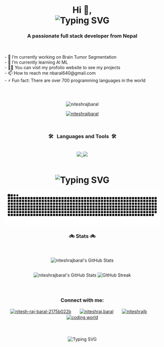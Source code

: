 
<h1 align="center">Hi 👋,
<br>

<img src="https://readme-typing-svg.demolab.com?font=Fira+Code&size=30&duration=4000&pause=1&center=true&vCenter=true&width=435&height=52&lines=I'm+Nitesh+Raj+Baral" alt="Typing SVG" />
</h1>
<h3 align="center">A passionate full stack developer from Nepal</h3>


<br clear="both"> 
<div align="left">
  <br>
- 🔭 I’m currently working on Brain Tumor Segmentation
  <br>
- 🌱 I’m currently learning AI ML
  <br>
- 👨‍💻 You can visit my profolio website to see my projects
  <br>
- 📫 How to reach me nbaral640@gmail.com
  <br>
- ⚡ Fun fact: There are over 700 programming languages in the world
</div>

###
###
<br>
<p align="center"> <img src="https://komarev.com/ghpvc/?username=niteshrajbaral&label=Profile%20views&color=0e75b6&style=flat" alt="niteshrajbaral" /> </p>
<p align="center"> <a href="https://github.com/ryo-ma/github-profile-trophy"><img src="https://github-profile-trophy.vercel.app/?username=niteshrajbaral" alt="niteshrajbaral" /></a> </p>


<br>

###
<h3 align="center" >🛠 &nbsp;&nbsp;Languages and Tools&nbsp;&nbsp;🛠</h3>
<br clear="both">
<div align="center">
  <a href="https://skillicons.dev">
    <img src="https://skillicons.dev/icons?i=blender,bootstrap,c,cpp,cloudflare,css,django,eclipse,fortran,git,github&theme=light" />
    <img src="https://skillicons.dev/icons?i=html,java,js,jquery,linux,mysql,php,py,pytorch,unity,vscode,wordpress&theme=light" />
  </a>
</div>



<br clear="both">
<h1 align="center">
<img src="https://readme-typing-svg.demolab.com?font=Fira+Coda&size=30&duration=3000&pause=1000&center=true&vCenter=true&width=500&lines=%F0%9F%90%8DMy+Contributions%F0%9F%90%8D" alt="Typing SVG" />
</h1>
<img src="https://raw.githubusercontent.com/niteshrajbaral/niteshrajbaral/output/snake.svg" alt="Snake animation" />

###

<h3 align="center">🚲 Stats 🚲</h3>

###
<br clear="both">
<div align="center" >
<p><img src="https://github-readme-stats.vercel.app/api/top-langs/?username=niteshrajbaral&theme=dark&show_icons=true&hide_border=true&layout=compact" alt="niteshrajbaral's GitHub Stats" />
</div>

<br clear="both">

<div align="center" >
<img src="https://github-readme-stats.vercel.app/api?username=niteshrajbaral&theme=dark&show_icons=true&hide_border=true&rank_icon=github&count_private=true" alt="niteshrajbaral's GitHub Stats" />

<img src="https://streak-stats.demolab.com?user=niteshrajbaral&theme=tokyonight&hide_border=true&border_radius=10" alt="GitHub Streak" />
</div>

###
<br>

###

<h3 align="center">Connect with me:</h3>
<p align="center">
<a href="https://linkedin.com/in/nitesh-raj-baral-2175b022b" target="blank"><img align="center" src="https://raw.githubusercontent.com/rahuldkjain/github-profile-readme-generator/master/src/images/icons/Social/linked-in-alt.svg" alt="nitesh-raj-baral-2175b022b" height="30" width="40" /></a>
  &nbsp; &nbsp; &nbsp;
<a href="https://fb.com/niteshraj.baral" target="blank"><img align="center" src="https://raw.githubusercontent.com/rahuldkjain/github-profile-readme-generator/master/src/images/icons/Social/facebook.svg" alt="niteshraj.baral" height="30" width="40" /></a>
  &nbsp; &nbsp; &nbsp;
<a href="https://instagram.com/niteshrajb" target="blank"><img align="center" src="https://raw.githubusercontent.com/rahuldkjain/github-profile-readme-generator/master/src/images/icons/Social/instagram.svg" alt="niteshrajb" height="30" width="40" /></a>
  &nbsp; &nbsp; &nbsp;
<a href="https://www.youtube.com/c/coding world" target="blank"><img align="center" src="https://raw.githubusercontent.com/rahuldkjain/github-profile-readme-generator/master/src/images/icons/Social/youtube.svg" alt="coding world" height="30" width="40" /></a>
</p>

<br>

###
<div align="center">
<img src="https://readme-typing-svg.demolab.com?font=Fira+Coda&size=30&duration=3000&pause=1000&center=true&vCenter=true&width=500&lines=Wanna+Hire%F0%9F%96%90;I+am+open+to+work+!!!" alt="Typing SVG" />
</div>
